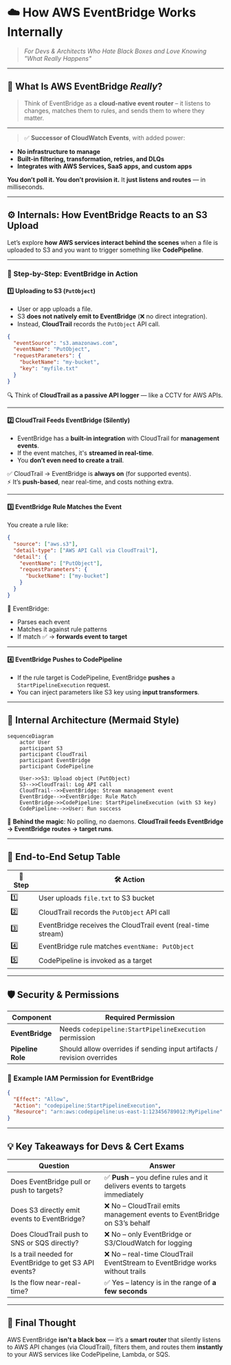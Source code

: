 # ☁️ **How AWS EventBridge Works Internally**

> _For Devs & Architects Who Hate Black Boxes and Love Knowing "What Really Happens"_

---

## 🧠 What Is AWS EventBridge _Really_?

> Think of EventBridge as a **cloud-native event router** – it listens to changes, matches them to rules, and sends them to where they matter.

---

> ✅ **Successor of CloudWatch Events**, with added power:

- **No infrastructure to manage**
- **Built-in filtering, transformation, retries, and DLQs**
- **Integrates with AWS Services, SaaS apps, and custom apps**

**You don’t poll it. You don’t provision it.** It **just listens and routes** — in milliseconds.

---

## ⚙️ Internals: How EventBridge Reacts to an S3 Upload

Let’s explore **how AWS services interact behind the scenes** when a file is uploaded to S3 and you want to trigger something like **CodePipeline**.

---

### 🧱 Step-by-Step: EventBridge in Action

#### 1️⃣ Uploading to S3 (`PutObject`)

- User or app uploads a file.
- S3 **does not natively emit to EventBridge** (❌ no direct integration).
- Instead, **CloudTrail** records the `PutObject` API call.

```json
{
  "eventSource": "s3.amazonaws.com",
  "eventName": "PutObject",
  "requestParameters": {
    "bucketName": "my-bucket",
    "key": "myfile.txt"
  }
}
```

🔍 Think of **CloudTrail as a passive API logger** — like a CCTV for AWS APIs.

---

#### 2️⃣ CloudTrail Feeds EventBridge (Silently)

- EventBridge has a **built-in integration** with CloudTrail for **management events**.
- If the event matches, it's **streamed in real-time**.
- You **don’t even need to create a trail**.

✅ CloudTrail → EventBridge is **always on** (for supported events).  
⚡ It’s **push-based**, near real-time, and costs nothing extra.

---

#### 3️⃣ EventBridge Rule Matches the Event

You create a rule like:

```json
{
  "source": ["aws.s3"],
  "detail-type": ["AWS API Call via CloudTrail"],
  "detail": {
    "eventName": ["PutObject"],
    "requestParameters": {
      "bucketName": ["my-bucket"]
    }
  }
}
```

🧠 EventBridge:

- Parses each event
- Matches it against rule patterns
- If match ✅ → **forwards event to target**

---

#### 4️⃣ EventBridge Pushes to CodePipeline

- If the rule target is CodePipeline, EventBridge **pushes** a `StartPipelineExecution` request.
- You can inject parameters like S3 key using **input transformers**.

---

## 🧬 Internal Architecture (Mermaid Style)

```mermaid
sequenceDiagram
    actor User
    participant S3
    participant CloudTrail
    participant EventBridge
    participant CodePipeline

    User->>S3: Upload object (PutObject)
    S3-->>CloudTrail: Log API call
    CloudTrail-->>EventBridge: Stream management event
    EventBridge-->>EventBridge: Rule Match
    EventBridge->>CodePipeline: StartPipelineExecution (with S3 key)
    CodePipeline-->>User: Run success
```

🧠 **Behind the magic**: No polling, no daemons. **CloudTrail feeds EventBridge → EventBridge routes → target runs**.

---

## 🧪 End-to-End Setup Table

| 🔢 Step | 🛠️ Action                                                    |
| ------- | ------------------------------------------------------------ |
| 1️⃣      | User uploads `file.txt` to S3 bucket                         |
| 2️⃣      | CloudTrail records the `PutObject` API call                  |
| 3️⃣      | EventBridge receives the CloudTrail event (real-time stream) |
| 4️⃣      | EventBridge rule matches `eventName: PutObject`              |
| 5️⃣      | CodePipeline is invoked as a target                          |

---

## 🛡️ Security & Permissions

| Component         | Required Permission                                                    |
| ----------------- | ---------------------------------------------------------------------- |
| **EventBridge**   | Needs `codepipeline:StartPipelineExecution` permission                 |
| **Pipeline Role** | Should allow overrides if sending input artifacts / revision overrides |

### 🔐 Example IAM Permission for EventBridge

```json
{
  "Effect": "Allow",
  "Action": "codepipeline:StartPipelineExecution",
  "Resource": "arn:aws:codepipeline:us-east-1:123456789012:MyPipeline"
}
```

---

## 💡 Key Takeaways for Devs & Cert Exams

| Question                                                | Answer                                                                       |
| ------------------------------------------------------- | ---------------------------------------------------------------------------- |
| Does EventBridge pull or push to targets?               | ✅ **Push** – you define rules and it delivers events to targets immediately |
| Does S3 directly emit events to EventBridge?            | ❌ No – CloudTrail emits management events to EventBridge on S3’s behalf     |
| Does CloudTrail push to SNS or SQS directly?            | ❌ No – only EventBridge or S3/CloudWatch for logging                        |
| Is a trail needed for EventBridge to get S3 API events? | ❌ No – real-time CloudTrail EventStream to EventBridge works without trails |
| Is the flow near-real-time?                             | ✅ Yes – latency is in the range of **a few seconds**                        |

---

## 🎯 Final Thought

AWS EventBridge **isn't a black box** — it’s a **smart router** that silently listens to AWS API changes (via CloudTrail), filters them, and routes them **instantly** to your AWS services like CodePipeline, Lambda, or SQS.
